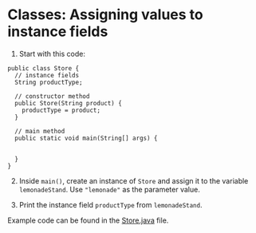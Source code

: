 # Classes: Assigning values to instance fields

1. Start with this code:

```
public class Store {
  // instance fields
  String productType;
  
  // constructor method
  public Store(String product) {
    productType = product;
  }
  
  // main method
  public static void main(String[] args) {
    
    
  }
}
```

2. Inside ```main()```, create an instance of ```Store``` and assign it to the variable ```lemonadeStand```. Use ```"lemonade"``` as the parameter value.

3. Print the instance field ```productType``` from ```lemonadeStand```.

Example code can be found in the [Store.java](https://github.com/upliftdev/Foundations/blob/main/3.Classes_and_Objects/Classes-Assigning-values-to-instance-fields/src/main/java/com/examples/classes/Store.java) file.